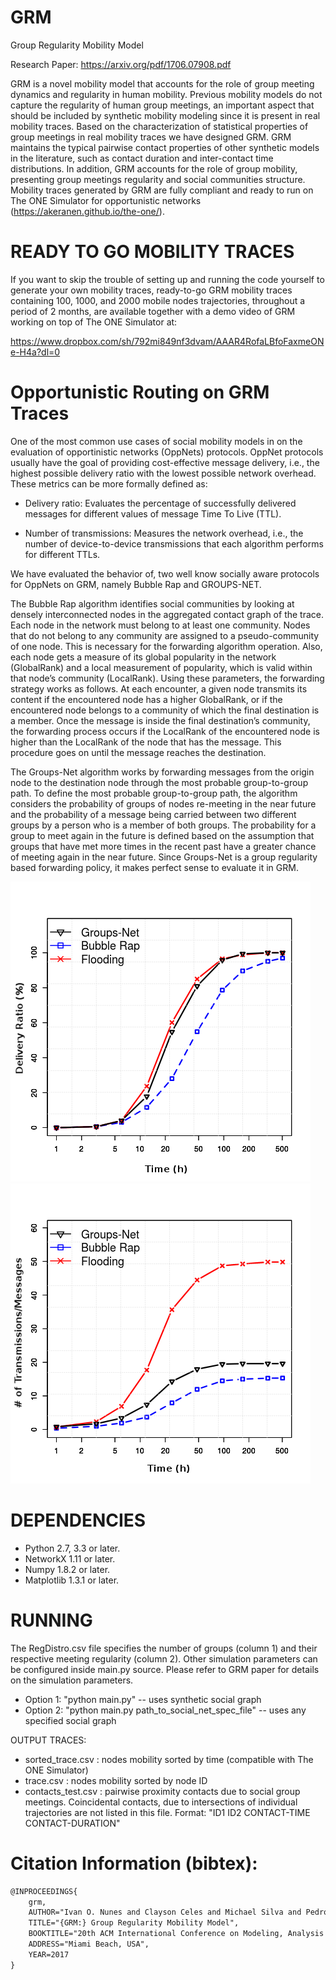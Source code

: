 # GRM
Group Regularity Mobility Model

Research Paper: https://arxiv.org/pdf/1706.07908.pdf

GRM is a novel mobility model that accounts for the role of group meeting dynamics and regularity in human mobility. Previous mobility models do not capture the regularity of human group meetings, an important aspect that should be included by synthetic  mobility modeling since it is present in real mobility traces. Based on the characterization of statistical properties of group meetings in real mobility traces we have designed GRM. GRM maintains the typical pairwise contact properties of other synthetic models in the literature, such as contact duration and inter-contact time distributions. In addition, GRM accounts for the role of group mobility, presenting group meetings regularity and social communities structure. Mobility traces generated by GRM are fully compliant and ready to run on The ONE Simulator for opportunistic networks (https://akeranen.github.io/the-one/).

# READY TO GO MOBILITY TRACES
If you want to skip the trouble of setting up and running the code yourself to generate your own mobility traces, ready-to-go GRM mobility traces containing 100, 1000, and 2000 mobile nodes trajectories, throughout a period of 2 months, are available together with a demo video of GRM working on top of The ONE Simulator at:

https://www.dropbox.com/sh/792mi849nf3dvam/AAAR4RofaLBfoFaxmeONe-H4a?dl=0

# Opportunistic Routing on GRM Traces

One of the most common use cases of social mobility models in on the evaluation of opportinistic networks (OppNets) protocols.
OppNet protocols usually have the goal of  providing cost-effective message delivery, i.e., the highest
possible delivery ratio with the lowest possible network overhead. These metrics can be more formally defined as:

- Delivery ratio: Evaluates the percentage of successfully
delivered messages for different values of message Time
To Live (TTL).

- Number of transmissions: Measures the network overhead,
i.e., the number of device-to-device transmissions
that each algorithm performs for different TTLs.


We have evaluated the behavior of, two well know socially aware protocols for OppNets on GRM, namely Bubble Rap and GROUPS-NET.

The Bubble Rap algorithm identifies social communities
by looking at densely interconnected nodes in the aggregated
contact graph of the trace. Each node in the network must
belong to at least one community. Nodes that do not belong
to any community are assigned to a pseudo-community
of one node. This is necessary for the forwarding algorithm
operation. Also, each node gets a measure of its global popularity
in the network (GlobalRank) and a local measurement
of popularity, which is valid within that node’s community
(LocalRank). Using these parameters, the forwarding strategy
works as follows. At each encounter, a given node transmits
its content if the encountered node has a higher GlobalRank,
or if the encountered node belongs to a community of
which the final destination is a member. Once the message
is inside the final destination’s community, the forwarding
process occurs if the LocalRank of the encountered node is
higher than the LocalRank of the node that has the message.
This procedure goes on until the message reaches the
destination.

The Groups-Net algorithm works by forwarding messages
from the origin node to the destination node through the
most probable group-to-group path. To define the most
probable group-to-group path, the algorithm considers the
probability of groups of nodes re-meeting in the near future
and the probability of a message being carried between two
different groups by a person who is a member of both groups.
The probability for a group to meet again in the future is
defined based on the assumption that groups that have met
more times in the recent past have a greater chance of meeting
again in the near future. Since Groups-Net is a group
regularity based forwarding policy, it makes perfect sense to
evaluate it in GRM.

![](./img/deliv_log.png?raw=true ) ![](./img/overhead_log.png?raw=true )

# DEPENDENCIES
- Python 2.7, 3.3 or later.
- NetworkX 1.11 or later.
- Numpy 1.8.2 or later.
- Matplotlib 1.3.1 or later.

# RUNNING
The RegDistro.csv file specifies the number of groups (column 1) and their respective meeting regularity (column 2). Other simulation parameters can be configured inside main.py source. Please refer to GRM paper for details on the simulation parameters.

- Option 1: "python main.py" -- uses synthetic social graph
- Option 2: "python main.py path_to_social_net_spec_file" -- uses any specified social graph

OUTPUT TRACES:

- sorted_trace.csv : nodes mobility sorted by time (compatible with The ONE Simulator)
- trace.csv : nodes mobility sorted by node ID
- contacts_test.csv : pairwise proximity contacts due to social group meetings. Coincidental contacts, due to intersections of individual trajectories are not listed in this file.
Format: "ID1 ID2 CONTACT-TIME CONTACT-DURATION"

# Citation Information (bibtex): 
```latex
@INPROCEEDINGS{
    grm,
    AUTHOR="Ivan O. Nunes and Clayson Celes and Michael Silva and Pedro {Vaz de Melo} and Antonio {A.F. Loureiro}",
    TITLE="{GRM:} Group Regularity Mobility Model",
    BOOKTITLE="20th ACM International Conference on Modeling, Analysis and Simulation of Wireless and Mobile Systems (MSWiM'17)",
    ADDRESS="Miami Beach, USA",
    YEAR=2017
}
```

